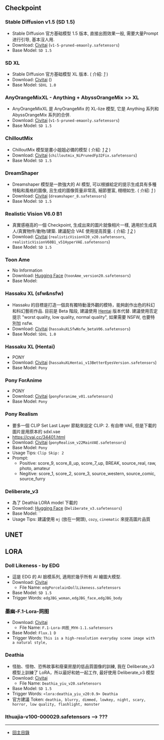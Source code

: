 ## Checkpoint

### Stable Diffusion v1.5 (SD 1.5)
- Stable Diffusion 官方基础模型 1.5 版本, 直接出图效果一般, 需要大量Prompt进行引导, 基本沒人用.
- Download: [Civitai](https://civitai.com/models/62437/v1-5-pruned-emaonly)
  (`v1-5-pruned-emaonly.safetensors`)
- Base Model: `SD 1.5`

### SD XL
- Stable Diffusion 官方基础模型 XL 版本.
  ( 介紹: 
    [_1_](https://chrislee0728.medium.com/stable-diffusion-xl-%E8%AA%AA%E6%98%8E%E5%8F%8A-sdxl1-0-%E5%AE%89%E8%A3%9D%E6%95%99%E5%AD%B8-b2f7648d49ff)
  )
- Download: [Civitai](https://civitai.com/models/101055?modelVersionId=126601)
  ()
- Base Model: `SDXL 1.0`

### AnyOrangeMixXL - Anything + AbyssOrangeMix >> XL
- AnyOrangeMixXL 是 AnyOrangeMix 的 XL-lize 模型, 它是 Anything 系列和 AbyssOrangeMix 系列的合併.
- Download: [Civitai](https://civitai.com/models/365162/anyorangemixxl-anything-abyssorangemix-greatergreater-xl)
  (`v1-5-pruned-emaonly.safetensors`)
- Base Model: `SD 1.5`

### ChilloutMix
- ChilloutMix 模型是畫小姐姐必備的模型
  ( 介紹: 
    [_1_](https://blog.csdn.net/bestpasu/article/details/130674279)
    [_2_](https://blog.256pages.com/best-3-realistic-model-stable-diffusion/)
  )
- Download: [Civitai](https://civitai.com/models/6424/chilloutmix)
  (`chilloutmix_NiPrunedFp32Fix.safetensors`)
- Base Model: `SD 1.5`

### DreamShaper
- Dreamshaper 模型是一款強大的 AI 模型, 可以根據給定的提示生成具有多種特點和風格的圖像, 且生成的圖像質量非常高, 細節豐富, 栩栩如生.
  ( 介紹: 
    [_1_](https://www.toolify.ai/tw/ai-news-tw/%E6%90%B6%E5%85%88%E9%AB%94%E9%A9%97stable-diffusion%E6%9C%80%E9%AB%98%E8%A9%95%E5%83%B9%E7%9A%84ai%E6%A8%A1%E5%9E%8Bdreamshaper%E8%88%87art-and-eros-946115)
  )
- Download: [Civitai](https://civitai.com/models/4384/dreamshaper)
  (`dreamshaper_8.safetensors`)
- Base Model: `SD 1.5`

### Realistic Vision V6.0 B1
- 真實感極高的一個 Checkpoint, 生成出來的圖片就像相片一樣, 適用於生成真人/真實物件/動物/建築. 建議配合 VAE 使用提高質量.
  ( 介紹: 
    [_1_](https://blog.256pages.com/best-3-realistic-model-stable-diffusion/)
    [_2_](https://www.toolify.ai/tw/ai-news-tw/%E8%B6%85%E9%80%BC%E7%9C%9F%E7%9A%84%E6%A8%A1%E5%9E%8B%E4%BD%BF%E7%94%A8realistic-vision-v51%E7%94%9F%E6%88%90%E9%80%BC%E7%9C%9F%E5%9C%96%E7%89%87-2842805)
  )
- Download: [Civitai](https://civitai.com/models/4201?modelVersionId=29460)
  (`realisticVisionV20_v20.safetensors`, `realisticVisionV60B1_v51HyperVAE.safetensors`)
- Base Model: `SD 1.5`

### Toon Ame
- No Information
- Download: [Hugging Face](https://huggingface.co/Bruhn/7choma/commit/2a2a39d8acfe3d72f19fc01c127b5383d62ba427)
  (`toonAme_version20.safetensors`)
- Base Model: 

### Hassaku XL (sfw&nsfw)
- Hassaku 的目標是打造一個具有獨特動漫外觀的模特，能夠創作出色的科幻和科幻藝術作品. 目前是 Beta 階段, 建議使用 [Hentai](#hassaku-xl-(hentai)) 版本代替. 建議使用否定提示 "worst quality, low quality, normal quality", 如果需要 NSFW, 也要特別加 nsfw.
- Download: [Civitai](https://civitai.com/models/140272?modelVersionId=155443)
  (`hassakuXLSfwNsfw_betaV06.safetensors`)
- Base Model: `SDXL 1.0`

### Hassaku XL (Hentai)
- PONY
- Download: [Civitai](https://civitai.com/models/376031/hassaku-xl-hentai)
  (`hassakuXLHentai_v13BetterEyesVersion.safetensors`)
- Base Model: `Pony`

### Pony ForAnime
- PONY
- Download: [Civitai](https://civitai.com/models/452433/pony-foranime)
  (`ponyForanime_v01.safetensors`)
- Base Model: `Pony`

### Pony Realism
- 要多一個 CLIP Set Last Layer 節點來設定 CLIP: 2. 有自帶 VAE, 但是下載的圖片是用原本的 sdxl.vae
- https://cvai.cc/34401.html
- Download: [Civitai](https://civitai.com/models/372465/pony-realism?modelVersionId=914390)
  (`ponyRealism_v22MainVAE.safetensors`)
- Base Model: `Pony`
- Usage Tips: `Clip Skip: 2`
- Prompt:
  - Positive: score_9, score_8_up, score_7_up, BREAK, source_real, raw, photo, amateur
  - Negitive: score_1, score_2, score_3, source_western, source_comic, source_furry

### Deliberate_v3
- 為了 Deathia LORA model 下載的
- Download: [Hugging Face](https://huggingface.co/XpucT/Deliberate)
  (`Deliberate_v3.safetensors`)
- Base Model: ``
- Usage Tips: 建議使用 `mj` (放在一開頭), `cozy`, `cinematic` 來提高圖片品質



## UNET



## LORA

### Doll Likeness - by EDG
- 這是 EDG 的 AI 臉模系列, 適用於幾乎所有 AI 繪圖大模型.
- Download: [Civitai](https://civitai.com/models/42903/doll-likeness-by-edg)
  - File Name: `edgPorcelainDollLikeness.safetensors`
- Base Model: `SD 1.5`
- Trigger Words: `edgJBG_woman,edgJBG_face,edgJBG_body`

### 墨幽-F.1-Lora-网图
- Download: [Civitai](https://civitai.com/models/792293/f1-lora)
  - File Name: `F.1-Lora-网图_MYH-1.1.safetensors`
- Base Model: `Flux.1 D`
- Trigger Words: `This is a high-resolution everyday scene image with a natural style,`

### Deathia
- 怪胎、怪物、恐怖故事和廢棄房屋的低品質圖像的訓練, 我在 Deliberate_v3 模型上訓練了 LoRA，所以最好和她一起工作, 最好使用 Deliberate_v3 模型
- Download: [Civitai](https://civitai.com/models/84792/deathia)
  - File Name: `Deathia_yiu_v20.safetensors`
- Base Model: `SD 1.5`
- Trigger Words: `<lora:deathia_yiu_v20:0.9> Deathia`
- 官方建議 Token: `deathia, blurry, dimmed, lowkey, night, scary, horror, low quality, flashlight, monster`

### lthuajia-v100-000029.safetensors --> ???



---

- [回主目錄](./index.md)

